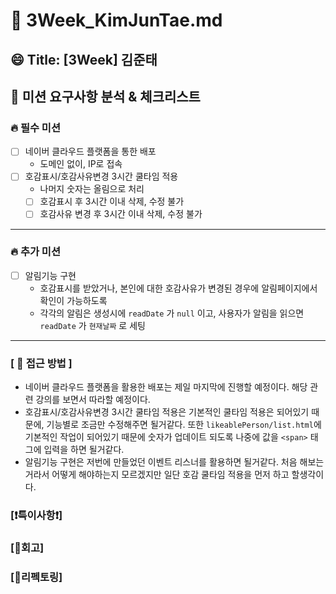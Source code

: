 # 🔎 3Week_KimJunTae.md

## 😄 Title: [3Week] 김준태

## 📕 미션 요구사항 분석 & 체크리스트

### 🔥 필수 미션

- [ ] 네이버 클라우드 플랫폼을 통한 배포
  - 도메인 없이, IP로 접속
- [ ] 호감표시/호감사유변경 3시간 쿨타임 적용
  - 나머지 숫자는 올림으로 처리
  - [ ] 호감표시 후 3시간 이내 삭제, 수정 불가
  - [ ] 호감사유 변경 후 3시간 이내 삭제, 수정 불가

---

### 🔥 추가 미션
- [ ] 알림기능 구현
  - 호감표시를 받았거나, 본인에 대한 호감사유가 변경된 경우에 알림페이지에서 확인이 가능하도록 
  - 각각의 알림은 생성시에 `readDate` 가 `null` 이고, 사용자가 알림을 읽으면 `readDate` 가 `현재날짜` 로 세팅

---

### **[ 📗 접근 방법 ]**
- 네이버 클라우드 플랫폼을 활용한 배포는 제일 마지막에 진행할 예정이다. 해당 관련 강의를 보면서 따라할 예정이다.
- 호감표시/호감사유변경 3시간 쿨타임 적용은 기본적인 쿨타임 적용은 되어있기 때문에, 기능별로 조금만 수정해주면 될거같다.
 또한 `likeablePerson/list.html`에 기본적인 작업이 되어있기 때문에 숫자가 업데이트 되도록 나중에 값을 `<span>` 태그에 입력을 하면 될거같다.
- 알림기능 구현은 저번에 만들었던 이벤트 리스너를 활용하면 될거같다. 처음 해보는거라서 어떻게 해야하는지 모르겠지만 일단 호감 쿨타임 적용을 먼저 하고 할생각이다.

### **[❗️특이사항❗️]**

### **[🤔회고]**

### **[💫리펙토링]**
